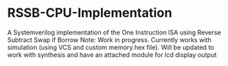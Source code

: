 # RSSB-CPU-Implementation
A Systemverilog implementation of the One Instruction ISA using Reverse Subtract Swap if Borrow
Note: Work in progress. Currently works with simulation (using VCS and custom memory.hex file).
      Will be updated to work with synthesis and have an attached module for lcd display output
